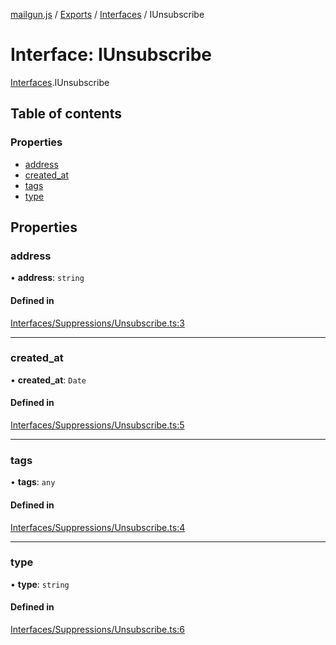 [mailgun.js](../README.md) / [Exports](../modules.md) / [Interfaces](../modules/Interfaces.md) / IUnsubscribe

# Interface: IUnsubscribe

[Interfaces](../modules/Interfaces.md).IUnsubscribe

## Table of contents

### Properties

- [address](Interfaces.IUnsubscribe.md#address)
- [created\_at](Interfaces.IUnsubscribe.md#created_at)
- [tags](Interfaces.IUnsubscribe.md#tags)
- [type](Interfaces.IUnsubscribe.md#type)

## Properties

### address

• **address**: `string`

#### Defined in

[Interfaces/Suppressions/Unsubscribe.ts:3](https://github.com/mailgun/mailgun.js/blob/bbdf081/lib/Interfaces/Suppressions/Unsubscribe.ts#L3)

___

### created\_at

• **created\_at**: `Date`

#### Defined in

[Interfaces/Suppressions/Unsubscribe.ts:5](https://github.com/mailgun/mailgun.js/blob/bbdf081/lib/Interfaces/Suppressions/Unsubscribe.ts#L5)

___

### tags

• **tags**: `any`

#### Defined in

[Interfaces/Suppressions/Unsubscribe.ts:4](https://github.com/mailgun/mailgun.js/blob/bbdf081/lib/Interfaces/Suppressions/Unsubscribe.ts#L4)

___

### type

• **type**: `string`

#### Defined in

[Interfaces/Suppressions/Unsubscribe.ts:6](https://github.com/mailgun/mailgun.js/blob/bbdf081/lib/Interfaces/Suppressions/Unsubscribe.ts#L6)
